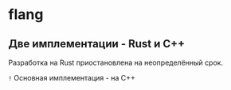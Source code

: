 # flang

## Две имплементации - Rust и C++

Разработка на Rust приостановлена на неопределённый срок.

`!` Основная имплементация - на C++